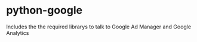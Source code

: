 # python-google

Includes the the required librarys to talk to Google Ad Manager and Google Analytics
